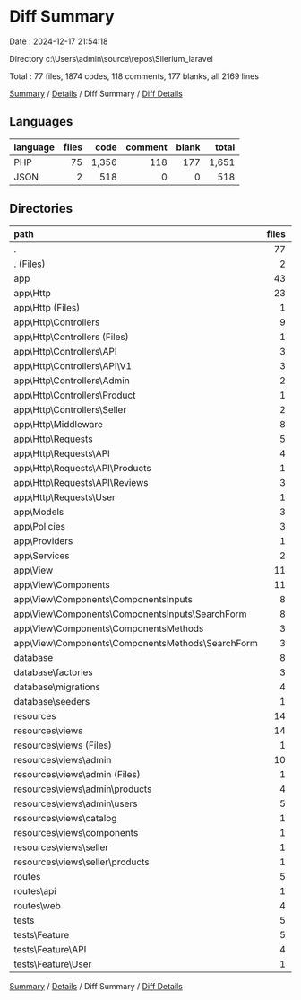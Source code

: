 # Diff Summary

Date : 2024-12-17 21:54:18

Directory c:\\Users\\admin\\source\\repos\\Silerium_laravel

Total : 77 files,  1874 codes, 118 comments, 177 blanks, all 2169 lines

[Summary](results.md) / [Details](details.md) / Diff Summary / [Diff Details](diff-details.md)

## Languages
| language | files | code | comment | blank | total |
| :--- | ---: | ---: | ---: | ---: | ---: |
| PHP | 75 | 1,356 | 118 | 177 | 1,651 |
| JSON | 2 | 518 | 0 | 0 | 518 |

## Directories
| path | files | code | comment | blank | total |
| :--- | ---: | ---: | ---: | ---: | ---: |
| . | 77 | 1,874 | 118 | 177 | 2,169 |
| . (Files) | 2 | 518 | 0 | 0 | 518 |
| app | 43 | 640 | 54 | 90 | 784 |
| app\\Http | 23 | 361 | 56 | 44 | 461 |
| app\\Http (Files) | 1 | 7 | 0 | 0 | 7 |
| app\\Http\\Controllers | 9 | 146 | -1 | 12 | 157 |
| app\\Http\\Controllers (Files) | 1 | 10 | 0 | 4 | 14 |
| app\\Http\\Controllers\\API | 3 | 25 | 0 | -1 | 24 |
| app\\Http\\Controllers\\API\\V1 | 3 | 25 | 0 | -1 | 24 |
| app\\Http\\Controllers\\Admin | 2 | 101 | 0 | 9 | 110 |
| app\\Http\\Controllers\\Product | 1 | 22 | 0 | 1 | 23 |
| app\\Http\\Controllers\\Seller | 2 | -12 | -1 | -1 | -14 |
| app\\Http\\Middleware | 8 | 179 | 49 | 28 | 256 |
| app\\Http\\Requests | 5 | 29 | 8 | 4 | 41 |
| app\\Http\\Requests\\API | 4 | 9 | -2 | -1 | 6 |
| app\\Http\\Requests\\API\\Products | 1 | 0 | 0 | -1 | -1 |
| app\\Http\\Requests\\API\\Reviews | 3 | 9 | -2 | 0 | 7 |
| app\\Http\\Requests\\User | 1 | 20 | 10 | 5 | 35 |
| app\\Models | 3 | 83 | 0 | 16 | 99 |
| app\\Policies | 3 | 122 | 0 | 28 | 150 |
| app\\Providers | 1 | 53 | -1 | 5 | 57 |
| app\\Services | 2 | -6 | 0 | 0 | -6 |
| app\\View | 11 | 27 | -1 | -3 | 23 |
| app\\View\\Components | 11 | 27 | -1 | -3 | 23 |
| app\\View\\Components\\ComponentsInputs | 8 | -2 | 0 | 0 | -2 |
| app\\View\\Components\\ComponentsInputs\\SearchForm | 8 | -2 | 0 | 0 | -2 |
| app\\View\\Components\\ComponentsMethods | 3 | 29 | -1 | -3 | 25 |
| app\\View\\Components\\ComponentsMethods\\SearchForm | 3 | 29 | -1 | -3 | 25 |
| database | 8 | 125 | 64 | 28 | 217 |
| database\\factories | 3 | 40 | 24 | 12 | 76 |
| database\\migrations | 4 | 89 | 40 | 16 | 145 |
| database\\seeders | 1 | -4 | 0 | 0 | -4 |
| resources | 14 | 396 | 0 | -5 | 391 |
| resources\\views | 14 | 396 | 0 | -5 | 391 |
| resources\\views (Files) | 1 | 41 | 0 | 3 | 44 |
| resources\\views\\admin | 10 | 299 | 0 | -7 | 292 |
| resources\\views\\admin (Files) | 1 | -7 | 0 | -3 | -10 |
| resources\\views\\admin\\products | 4 | 112 | 0 | 2 | 114 |
| resources\\views\\admin\\users | 5 | 194 | 0 | -6 | 188 |
| resources\\views\\catalog | 1 | -9 | 0 | 0 | -9 |
| resources\\views\\components | 1 | -1 | 0 | 0 | -1 |
| resources\\views\\seller | 1 | 66 | 0 | -1 | 65 |
| resources\\views\\seller\\products | 1 | 66 | 0 | -1 | 65 |
| routes | 5 | 37 | 0 | 8 | 45 |
| routes\\api | 1 | 10 | 0 | 2 | 12 |
| routes\\web | 4 | 27 | 0 | 6 | 33 |
| tests | 5 | 158 | 0 | 56 | 214 |
| tests\\Feature | 5 | 158 | 0 | 56 | 214 |
| tests\\Feature\\API | 4 | 122 | 0 | 41 | 163 |
| tests\\Feature\\User | 1 | 36 | 0 | 15 | 51 |

[Summary](results.md) / [Details](details.md) / Diff Summary / [Diff Details](diff-details.md)